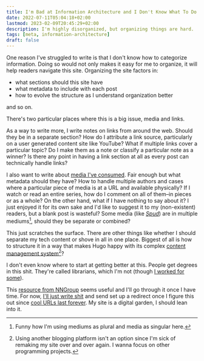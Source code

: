 ```yaml
---
title: I'm Bad at Information Architecture and I Don't Know What To Do About It
date: 2022-07-11T05:04:18+02:00
lastmod: 2023-02-09T20:45:29+02:00
description: I'm highly disorganized, but organizing things are hard.
tags: [meta, information-architecture]
draft: false
---
```


One reason I've struggled to write is that I don't know how to categorize information. Doing so would not only makes it easy for me to organize, it will help readers navigate this site. Organizing the site factors in:

* what sections should this site have
* what metadata to include with each post
* how to evolve the structure as I understand organization better

and so on.

There's two particular places where this is a big issue, media and links.

As a way to write more, I write notes on links from around the web. Should they be in a separate section? How do I attribute a link source, particularly on a user generated content site like YouTube? What if multiple links cover a particular topic? Do I make them as a note or classify a particular note as a winner? Is there any point in having a link section at all as every post can technically handle links?

I also want to write about [media I've consumed](https://im.farai.xyz/tags/media-reviews/). Fair enough but what metadata should they have? How to handle multiple authors and cases where a particular piece of media is at a URL and available physically? If I watch or read an entire series, how do I comment on all of them–in pieces or as a whole? On the other hand, what if I have nothing to say about it? I just enjoyed it for its own sake and I'd like to suggest it to my (non-existent) readers, but a blank post is wasteful? <span id="up1"></span>Some media (like [<cite>Spud</cite>](https://im.farai.xyz/blog/spud/)) are in multiple mediums[^1], should they be separate or combined?

This just scratches the surface. There are other things like whether I should separate my tech content or shove in all in one place. Biggest of all is how to structure it in a way that makes Hugo happy with its complex [content management system](https://gohugo.io/content-management/)[^2]?

I don't even know where to start at getting better at this. People get degrees in this shit. They're called librarians, which I'm not (though [I worked for some](/content/notes/job-in-college.md)).

This [resource from NNGroup](https://www.nngroup.com/articles/ia-study-guide/) seems useful and I'll go through it once I have time. For now, [I'll just write shit](https://im.farai.xyz/blog/fine-ill-write/) and send set up a redirect once I figure this out since [cool URLs last forever](https://www.w3.org/Provider/Style/URI). My site is a digital garden, I should lean into it.

[^1]: Funny how I'm using mediums as plural and media as singular here.
[^2]: Using another blogging platform isn't an option since I'm sick of remaking my site over and over again. I wanna focus on other programming projects.
